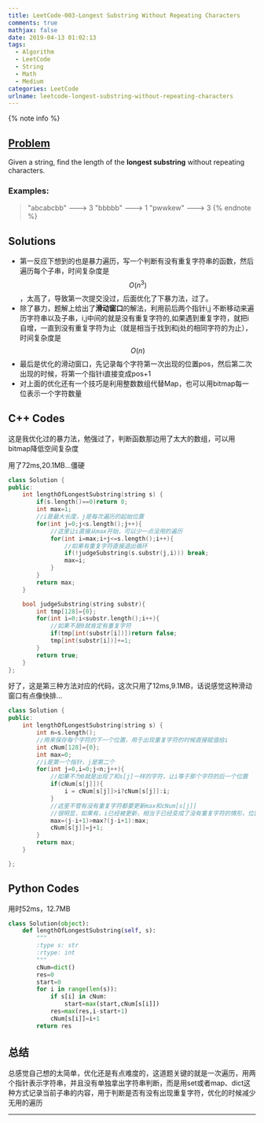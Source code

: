 ```yaml
---
title: LeetCode-003-Longest Substring Without Repeating Characters
comments: true
mathjax: false
date: 2019-04-13 01:02:13
tags: 
  - Algorithm
  - LeetCode
  - String
  - Math
  - Medium
categories: LeetCode
urlname: leetcode-longest-substring-without-repeating-characters 
---
```


<meta name="referrer" content="no-referrer" />

{% note info %}
## [Problem](https://leetcode.com/problems/longest-substring-without-repeating-characters/) 
Given a string, find the length of the **longest substring** without repeating characters.
### Examples:
> "abcabcbb" ---> 3
> "bbbbb" ---> 1
> "pwwkew" ---> 3
{% endnote %}
<!--more-->

## Solutions
- 第一反应下想到的也是暴力遍历，写一个判断有没有重复字符串的函数，然后遍历每个子串，时间复杂度是$$ O(n^3) $$，太高了，导致第一次提交没过，后面优化了下暴力法，过了。
- 除了暴力，题解上给出了**滑动窗口**的解法，利用前后两个指针i,j 不断移动来遍历字符串以及子串，i,j中间的就是没有重复字符的,如果遇到重复字符，就把i自增，一直到没有重复字符为止（就是相当于找到和j处的相同字符的为止），时间复杂度是$$ O(n) $$
- 最后是优化的滑动窗口，先记录每个字符第一次出现的位置pos，然后第二次出现的时候，将第一个指针i直接变成pos+1
- 对上面的优化还有一个技巧是利用整数数组代替Map，也可以用bitmap每一位表示一个字符数量

## C++ Codes
这是我优化过的暴力法，勉强过了，判断函数那边用了太大的数组，可以用bitmap降低空间复杂度

用了72ms,20.1MB...僵硬

```C++
class Solution {
public:
    int lengthOfLongestSubstring(string s) {
        if(s.length()==0)return 0;
        int max=1;
        //i是最大长度，j是每次遍历的起始位置
        for(int j=0;j<s.length();j++){
            //这里让i直接从max开始，可以少一点没用的遍历
            for(int i=max;i+j<=s.length();i++){
                //如果有重复字符直接退出循环
                if(!judgeSubstring(s.substr(j,i))) break;
                max=i;
            }
        }
        return max;
    }

    bool judgeSubstring(string substr){
        int tmp[128]={0};
        for(int i=0;i<substr.length();i++){
            //如果不是0就肯定有重复字符
            if(tmp[int(substr[i])])return false;
            tmp[int(substr[i])]+=1;
        }
        return true;
    }
};
```

好了，这是第三种方法对应的代码，这次只用了12ms,9.1MB，话说感觉这种滑动窗口有点像快排...

```C++
class Solution {
public:
    int lengthOfLongestSubstring(string s) {
        int n=s.length();
        //用来保存每个字符的下一个位置，用于出现重复字符的时候直接赋值给i
        int cNum[128]={0};      
        int max=0;
        //i是第一个指针，j是第二个
        for(int j=0,i=0;j<n;j++){
            //如果不为0就是出现了和s[j]一样的字符，让i等于那个字符的后一个位置
            if(cNum[s[j]]){
                i = cNum[s[j]]>i?cNum[s[j]]:i;
            }
            //这里不管有没有重复字符都要更新max和cNum[s[j]]
            //很明显，如果有，i已经被更新，相当于已经变成了没有重复字符的情形，位置也要更新
            max=(j-i+1)>max?(j-i+1):max;
            cNum[s[j]]=j+1;
        }
        return max;
    }

};
```

## Python Codes
用时52ms，12.7MB

```Python
class Solution(object):
    def lengthOfLongestSubstring(self, s):
        """
        :type s: str
        :rtype: int
        """
        cNum=dict()
        res=0
        start=0
        for i in range(len(s)):
            if s[i] in cNum:
                start=max(start,cNum[s[i]])
            res=max(res,i-start+1)
            cNum[s[i]]=i+1
        return res
```

## 总结
总感觉自己想的太简单，优化还是有点难度的，这道题关键的就是一次遍历，用两个指针表示字符串，并且没有单独拿出字符串判断，而是用set或者map、dict这种方式记录当前子串的内容，用于判断是否有没有出现重复字符，优化的时候减少无用的遍历

------
